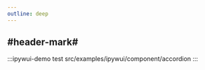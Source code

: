 ```yaml
---
outline: deep
---
```


## #header-mark#
:::ipywui-demo test
src/examples/ipywui/component/accordion
:::
